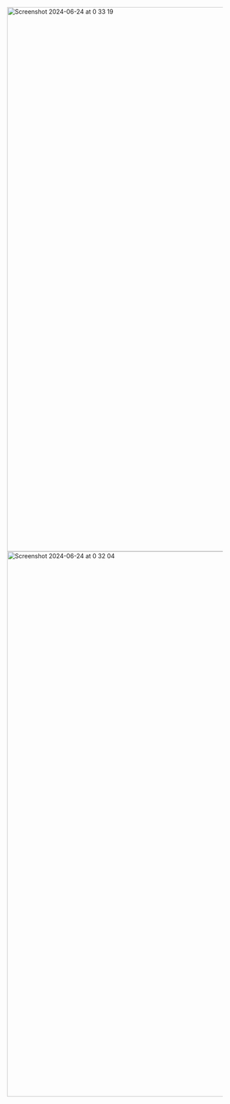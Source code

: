 <img width="1267" alt="Screenshot 2024-06-24 at 0 33 19" src="https://github.com/sagagaga4/Monster-Game-PYTHON/assets/57183982/99db1091-4150-4748-9ee6-b4f9bc5214f0">
<img width="1269" alt="Screenshot 2024-06-24 at 0 32 04" src="https://github.com/sagagaga4/Monster-Game-PYTHON/assets/57183982/69610116-b382-40eb-a74e-0c8569e18caa">
